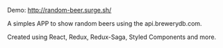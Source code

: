 Demo: http://random-beer.surge.sh/

A simples APP to show random beers using the api.brewerydb.com.

Created using React, Redux, Redux-Saga, Styled Components and more.
